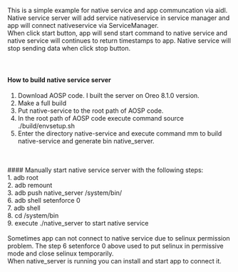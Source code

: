This is a simple example for native service and app communcation via aidl. Native service server will add service nativeservice in service manager and app will connect nativeservice via ServiceManager.<br> 
When click start button, app will send start command to native service and native service will continues to return timestamps to app. Native service will stop sending data when click stop button.<br> 
<br> 
<br> 
#### How to build native service server<br> 
1. Download AOSP code. I built the server on Oreo 8.1.0 version.<br> 
2. Make a full build<br> 
3. Put native-service to the root path of AOSP code.<br> 
4. In the root path of AOSP code execute command source ./build/envsetup.sh<br> 
5. Enter the directory native-service and execute command mm to build native-service and generate bin native_server.<br> 
<br> 
<br> 
#### Manually start native service server with the following steps:<br> 
1. adb root<br> 
2. adb remount<br> 
3. adb push native_server /system/bin/<br> 
6. adb shell setenforce 0<br> 
7. adb shell<br> 
8. cd /system/bin<br> 
9. execute ./native_server to start native service<br> 
<br> 
Sometimes app can not connect to native service due to selinux permission problem. The step 6 setenforce 0 above used to put selinux in permissive mode and close selinux temporarily.<br> 
When native_server is running you can install and start app to connect it.<br>  
 

